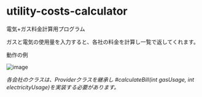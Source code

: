 # utility-costs-calculator
電気+ガス料金計算用プログラム

ガスと電気の使用量を入力すると、各社の料金を計算し一覧で返してくれます。

動作の例

![image](https://user-images.githubusercontent.com/67471674/114558475-a95e5280-9ca5-11eb-8da2-ba963e48b724.png)

*各会社のクラスは、Providerクラスを継承し #calculateBill(int gasUsage, int electricityUsage)を実装する必要があります。*
